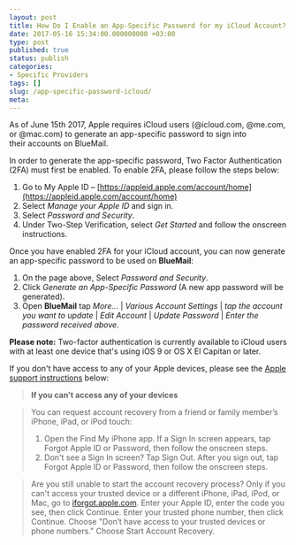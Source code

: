 ```yaml
---
layout: post
title: How Do I Enable an App-Specific Password for my iCloud Account?
date: 2017-05-16 15:34:00.000000000 +03:00
type: post
published: true
status: publish
categories:
- Specific Providers
tags: []
slug: /app-specific-password-icloud/
meta:
---
```


As of June 15th 2017, Apple requires iCloud users (@icloud.com, @me.com, or @mac.com) to generate an app-specific password to sign into their accounts on BlueMail.

In order to generate the app-specific password, Two Factor Authentication (2FA) must first be enabled. To enable 2FA, please follow the steps below:

1. Go to My Apple ID – [https://appleid.apple.com/account/home](https://appleid.apple.com/account/home)
2. Select *Manage your Apple ID* and sign in.
3. Select *Password and Security*.
4. Under Two-Step Verification, select *Get Started* and follow the onscreen instructions.

Once you have enabled 2FA for your iCloud account, you can now generate an app-specific password to be used on **BlueMail**:
1. On the page above, Select *Password and Security*.
2. Click *Generate an App-Specific Password* (A new app password will be generated).
3. Open **BlueMail** tap *More...* \| *Various Account Settings* \| *tap the account you want to update* \| *Edit Account* \| *Update Password* \| *Enter the password received above*.

**Please note:** Two-factor authentication is currently available to iCloud users with at least one device that's using iOS 9 or OS X El Capitan or later.

If you don't have access to any of your Apple devices, please see the [Apple support instructions](https://support.apple.com/en-il/HT204921) below:

> **If you can't access any of your devices**

> You can request account recovery from a friend or family member’s iPhone, iPad, or iPod touch:
> 1. Open the Find My iPhone app. If a Sign In screen appears, tap Forgot Apple ID or Password, then follow the onscreen steps.
> 2. Don't see a Sign In screen? Tap Sign Out. After you sign out, tap Forgot Apple ID or Password, then follow the onscreen steps.

> Are you still unable to start the account recovery process? Only if you can't access your trusted device or a different iPhone, iPad, iPod, or Mac, go to [iforgot.apple.com](http://iforgot.apple.com). Enter your Apple ID, enter the code you see, then click Continue. Enter your trusted phone number, then click Continue. Choose "Don’t have access to your trusted devices or phone numbers." Choose Start Account Recovery.